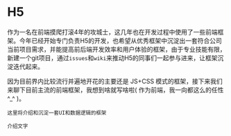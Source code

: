 # H5
作为一名在前端摸爬打滚4年的攻城士，这几年也在开发过程中使用了一些前端框架。今年已经开始专门负责H5的开发，也希望从优秀框架中沉淀出一套符合公司当前项目需求，并能提高前后端开发效率和用户体验的框架，由于专业技能有限，新建一个git项目，通过`issues`和`wiki`来推动H5的同事们一起参与进来，让框架沉淀迭代起来。

因为目前界内比较流行并遍地开花的主要还是 JS+CSS 模式的框架，接下来我们来聊下目前主流的前端框架，我想到啥就写啥啦( 作为前端，我一向都这么的任性 ^_^ )。

	这里将介绍和沉淀一套UI和数据逻辑的框架
```
介绍文字
```
